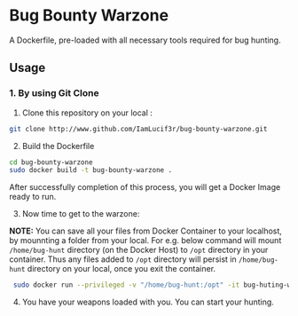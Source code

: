# Bug Bounty Warzone

A Dockerfile, pre-loaded with all necessary tools required for bug hunting. 

## Usage

### 1. By using Git Clone

1. Clone this repository on your local :

```bash
git clone http://www.github.com/IamLucif3r/bug-bounty-warzone.git
```
2. Build the Dockerfile

```bash
cd bug-bounty-warzone
sudo docker build -t bug-bounty-warzone .
```
After successfully completion of this process, you will get a Docker Image ready to run. 

3. Now time to get to the warzone:

**NOTE:** You can save all your files from Docker Container to your localhost, by mounnting a folder from your local. For e.g. below command will mount `/home/bug-hunt` directory (on the Docker Host) to `/opt` directory in your container. Thus any files added to `/opt` directory will persist in `/home/bug-hunt` directory on your local, once you exit the container. 

```bash
 sudo docker run --privileged -v "/home/bug-hunt:/opt" -it bug-huting-warzone bash
```

4. You have your weapons loaded with you. You can start your hunting. 

